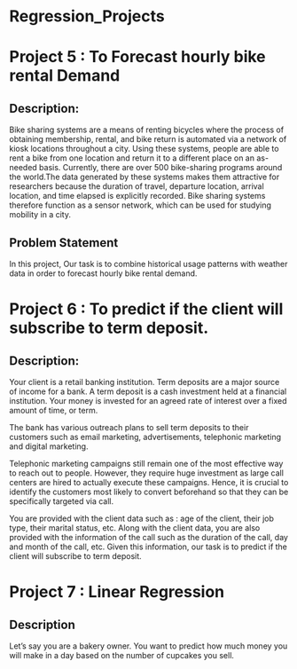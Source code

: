 # Regression_Projects

# Project 5 : To Forecast hourly bike rental Demand

## Description:
Bike sharing systems are a means of renting bicycles where the process of
obtaining membership, rental, and bike return is automated via a network of
kiosk locations throughout a city. Using these systems, people are able to
rent a bike from one location and return it to a different place on an
as-needed basis. Currently, there are over 500 bike-sharing programs
around the world.The data generated by these systems makes them attractive for
researchers because the duration of travel, departure location, arrival
location, and time elapsed is explicitly recorded. Bike sharing systems
therefore function as a sensor network, which can be used for studying
mobility in a city.

## Problem Statement
In this project, Our task is to combine historical usage patterns with
weather data in order to forecast hourly bike rental demand.

# Project 6 : To predict if the client will subscribe to term deposit.

## Description:
Your client is a retail banking institution. Term deposits are a major source
of income for a bank.
A term deposit is a cash investment held at a financial institution. Your
money is invested for an agreed rate of interest over a fixed amount of
time, or term.

The bank has various outreach plans to sell term deposits to their
customers such as email marketing, advertisements, telephonic marketing
and digital marketing.

Telephonic marketing campaigns still remain one of the most effective way
to reach out to people. However, they require huge investment as large call
centers are hired to actually execute these campaigns. Hence, it is crucial
to identify the customers most likely to convert beforehand so that they can
be specifically targeted via call.

You are provided with the client data such as : age of the client, their job
type, their marital status, etc. Along with the client data, you are also
provided with the information of the call such as the duration of the call, day
and month of the call, etc. Given this information, our task is to predict if
the client will subscribe to term deposit.

# Project 7 : Linear Regression

## Description
Let’s say you are a bakery owner. You want to predict how much money you will make in a day based on the number of cupcakes you sell.
